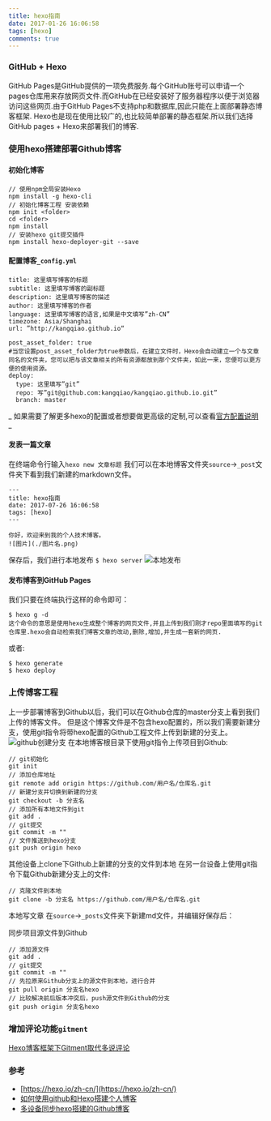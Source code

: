 ```yaml
---
title: hexo指南
date: 2017-01-26 16:06:58
tags: [hexo]
comments: true
---
```


### GitHub + Hexo
GitHub Pages是GitHub提供的一项免费服务.每个GitHub账号可以申请一个pages仓库用来存放网页文件.而GitHub在已经安装好了服务器程序以便于浏览器访问这些网页.由于GitHub Pages不支持php和数据库,因此只能在上面部署静态博客框架.
Hexo也是现在使用比较广的,也比较简单部署的静态框架.所以我们选择GitHub pages + Hexo来部署我们的博客.

### 使用hexo搭建部署Github博客

#### 初始化博客
```
// 使用npm全局安装Hexo
npm install -g hexo-cli
// 初始化博客工程 安装依赖
npm init <folder>
cd <folder>
npm install
// 安装hexo git提交插件
npm install hexo-deployer-git --save
```
#### 配置博客`_config.yml`
```
title: 这里填写博客的标题
subtitle: 这里填写博客的副标题
description: 这里填写博客的描述
author: 这里填写博客的作者
language: 这里填写博客的语言,如果是中文填写”zh-CN”
timezone: Asia/Shanghai
url: ”http://kangqiao.github.io“

post_asset_folder: true 
#当您设置post_asset_folder为true参数后，在建立文件时，Hexo会自动建立一个与文章同名的文件夹，您可以把与该文章相关的所有资源都放到那个文件夹，如此一来，您便可以更方便的使用资源。
deploy:
  type: 这里填写”git”
  repo: 写”git@github.com:kangqiao/kangqiao.github.io.git”
  branch: master
```
_ 如果需要了解更多hexo的配置或者想要做更高级的定制,可以查看[官方配置说明](https://hexo.io/docs/configuration.html) _

#### 发表一篇文章
在终端命令行输入`hexo new 文章标题`
我们可以在本地博客文件夹`source`->`_post`文件夹下看到我们新建的markdown文件。

```
---
title: hexo指南
date: 2017-07-26 16:06:58
tags: [hexo]
---

你好，欢迎来到我的个人技术博客。
![图片](./图片名.png)
```

保存后，我们进行本地发布 `$ hexo server`
![本地发布](./hexo_server.png)

#### 发布博客到GitHub Pages
我们只要在终端执行这样的命令即可：
```
$ hexo g -d
这个命令的意思是使用hexo生成整个博客的网页文件,并且上传到我们刚才repo里面填写的git仓库里.hexo会自动检索我们博客文章的改动,删除,增加,并生成一套新的网页.
```
或者:
```
$ hexo generate
$ hexo deploy
```

### 上传博客工程

上一步部署博客到Github以后，我们可以在Github仓库的master分支上看到我们上传的博客文件。
但是这个博客文件是不包含hexo配置的，所以我们需要新建分支，使用git指令将带hexo配置的Github工程文件上传到新建的分支上。
![github创建分支](./github_create_branch.png)
在本地博客根目录下使用git指令上传项目到Github:
```
// git初始化
git init
// 添加仓库地址
git remote add origin https://github.com/用户名/仓库名.git
// 新建分支并切换到新建的分支
git checkout -b 分支名
// 添加所有本地文件到git
git add .
// git提交
git commit -m ""
// 文件推送到hexo分支
git push origin hexo
```
其他设备上clone下Github上新建的分支的文件到本地
在另一台设备上使用git指令下载Github新建分支上的文件:
```
// 克隆文件到本地
git clone -b 分支名 https://github.com/用户名/仓库名.git
```
本地写文章
在`source`->`_posts`文件夹下新建md文件，并编辑好保存后：

同步项目源文件到Github
```
// 添加源文件
git add .
// git提交
git commit -m ""
// 先拉原来Github分支上的源文件到本地，进行合并
git pull origin 分支名hexo
// 比较解决前后版本冲突后，push源文件到Github的分支
git push origin 分支名hexo
```

### 增加评论功能`gitment`

[Hexo博客框架下Gitment取代多说评论](https://zonghongyan.github.io/2017/06/29/201706292034/)

### 参考
- [https://hexo.io/zh-cn/](https://hexo.io/zh-cn/)
- [如何使用github和Hexo搭建个人博客](https://shikieiki.github.io/2017/02/23/%E5%A6%82%E4%BD%95%E4%BD%BF%E7%94%A8gitHub%E5%92%8CHexo%E6%90%AD%E5%BB%BA%E4%B8%AA%E4%BA%BA%E5%8D%9A%E5%AE%A2/)
- [多设备同步hexo搭建的Github博客](http://www.jianshu.com/p/6fb0b287f950)









